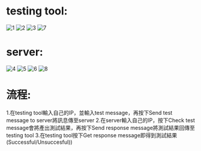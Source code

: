 # testing tool:
![1](https://github.com/akkk74159/iot/assets/45625640/a162d8ab-4c3a-4ce8-bfaf-130d4183dbed)
![2](https://github.com/akkk74159/iot/assets/45625640/ea89fc2d-2b9f-4931-aff8-0961252ad4f0)
![3](https://github.com/akkk74159/iot/assets/45625640/86285984-4464-43cf-9fbf-b418e22a9712)
![7](https://github.com/akkk74159/iot/assets/45625640/5b191fb4-f615-4da4-a13c-7c7296566ae2)

# server:
![4](https://github.com/akkk74159/iot/assets/45625640/09839b11-df1b-4b9c-8428-f30e88c32edc)
![5](https://github.com/akkk74159/iot/assets/45625640/b7b9d091-a40c-4bca-89c9-2a8a220213ec)
![6](https://github.com/akkk74159/iot/assets/45625640/8749c145-f7c3-4da9-b359-f9d89c2bcbfc)
![8](https://github.com/akkk74159/iot/assets/45625640/565fdde5-530d-44df-84b3-2140b19cc281)


#  流程:
1.在testing tool輸入自己的IP，並輸入test message，再按下Send test message to server將訊息傳至server
2.在server輸入自己的IP，按下Check test message會將產出測試結果，再按下Send response message將測試結果回傳至testing tool
3.在testing tool按下Get response message即得到測試結果(Successful/Unsuccesful))

